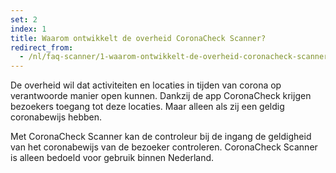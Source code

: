 ```yaml
---
set: 2
index: 1
title: Waarom ontwikkelt de overheid CoronaCheck Scanner?
redirect_from: 
  - /nl/faq-scanner/1-waarom-ontwikkelt-de-overheid-coronacheck-scanner
---
```

De overheid wil dat activiteiten en locaties in tijden van corona op verantwoorde manier open kunnen. Dankzij de app CoronaCheck krijgen bezoekers toegang tot deze locaties. Maar alleen als zij een geldig coronabewijs hebben.

Met CoronaCheck Scanner kan de controleur bij de ingang de geldigheid van het coronabewijs van de bezoeker controleren. CoronaCheck Scanner is alleen bedoeld voor gebruik binnen Nederland.
